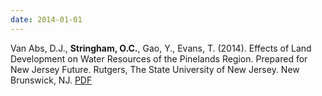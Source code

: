 ```yaml
---
date: 2014-01-01
---
```


Van Abs, D.J., **Stringham, O.C.**, Gao, Y., Evans, T. (2014). Effects of Land Development on Water Resources of the Pinelands Region. Prepared for New Jersey Future. Rutgers, The State University of New Jersey. New Brunswick, NJ. [PDF](https://www.njfuture.org/wp-content/uploads/2014/07/New-Jersey-Future-Van-Abs-2014-Pinelands-Growth-Area-Water-Assessment.pdf)